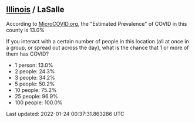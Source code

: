 
## [Illinois](/united-states/illinois) / LaSalle

According to [MicroCOVID.org](http://microcovid.org),
the "Estimated Prevalence" of COVID in this county is 13.0%

If you interact with a certain number of people in this location
(all at once in a group, or spread out across the day), what is the chance that
1 or more of them has COVID?

- 1 person: 13.0%
- 2 people: 24.3%
- 3 people: 34.2%
- 5 people: 50.2%
- 10 people: 75.2%
- 25 people: 96.9%
- 100 people: 100.0%

Last updated: 2022-01-24 00:37:31.863286 UTC
